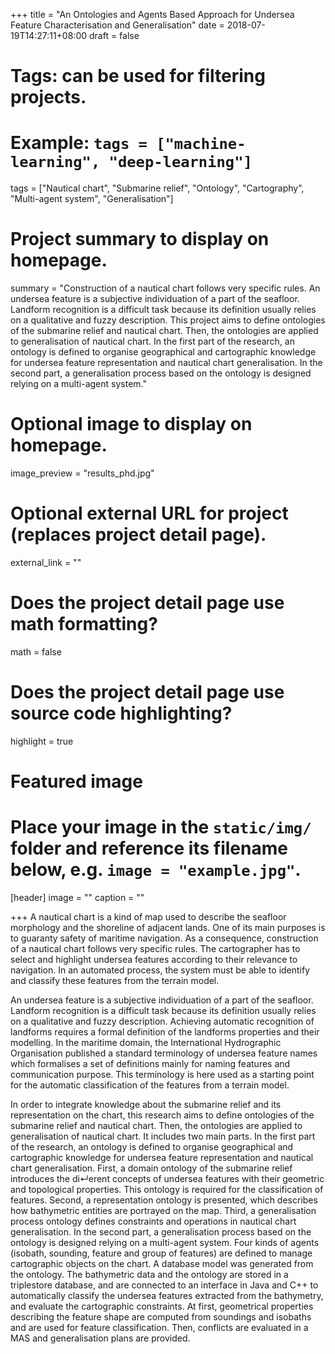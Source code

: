 +++
title = "An Ontologies and Agents Based Approach for Undersea Feature Characterisation and Generalisation"
date = 2018-07-19T14:27:11+08:00
draft = false

# Tags: can be used for filtering projects.
# Example: `tags = ["machine-learning", "deep-learning"]`
tags = ["Nautical chart", "Submarine relief", "Ontology", "Cartography", "Multi-agent system", "Generalisation"]

# Project summary to display on homepage.
summary = "Construction of a nautical chart follows very specific rules. An undersea feature is a subjective individuation of a part of the seafloor. Landform recognition is a difficult task because its definition usually relies on a qualitative and fuzzy description. This project aims to define ontologies of the submarine relief and nautical chart. Then, the ontologies are applied to generalisation of nautical chart. In the first part of the research, an ontology is defined to organise geographical and cartographic knowledge for undersea feature representation and nautical chart generalisation. In the second part, a generalisation process based on the ontology is designed relying on a multi-agent system."

# Optional image to display on homepage.
image_preview = "results_phd.jpg"

# Optional external URL for project (replaces project detail page).
external_link = ""

# Does the project detail page use math formatting?
math = false

# Does the project detail page use source code highlighting?
highlight = true

# Featured image
# Place your image in the `static/img/` folder and reference its filename below, e.g. `image = "example.jpg"`.
[header]
image = ""
caption = ""

+++
A nautical chart is a kind of map used to describe the seafloor morphology and the shoreline of adjacent lands. One of its main purposes is to guaranty safety of maritime navigation. As a consequence, construction of a nautical chart follows very specific rules. The cartographer has to select and highlight undersea features according to their relevance to navigation. In an automated process, the system must be able to identify and classify these features from the terrain model.

An undersea feature is a subjective individuation of a part of the seafloor. Landform recognition is a difficult task because its definition usually relies on a qualitative and fuzzy description. Achieving automatic recognition of landforms requires a formal definition of the landforms properties and their modelling. In the maritime domain, the International Hydrographic Organisation published a standard terminology of undersea feature names which formalises a set of definitions mainly for naming features and communication purpose. This terminology is here used as a starting point for the automatic classification of the features from a terrain model.

In order to integrate knowledge about the submarine relief and its representation on the chart, this research aims to define ontologies of the submarine relief and nautical chart. Then, the ontologies are applied to generalisation of nautical chart. It includes two main parts. In the first part of the research, an ontology is defined to organise geographical and cartographic knowledge for undersea feature representation and nautical chart generalisation. First, a domain ontology of the submarine relief introduces the di↵erent concepts of undersea features with their geometric and topological properties. This ontology is required for the classification of features. Second, a representation ontology is presented, which describes how bathymetric entities are portrayed on the map. Third, a generalisation process ontology defines constraints and operations in nautical chart generalisation. In the second part, a generalisation process based on the ontology is designed relying on a multi-agent system. Four kinds of agents (isobath, sounding, feature and group of features) are defined to manage cartographic objects on the chart. A database model was generated from the ontology. The bathymetric data and the ontology are stored in a triplestore database, and are connected to an interface in Java and C++ to automatically classify the undersea features extracted from the bathymetry, and evaluate the cartographic constraints. At first, geometrical properties describing the feature shape are computed from soundings and isobaths and are used for feature classification. Then, conflicts are evaluated in a MAS and generalisation plans are provided.